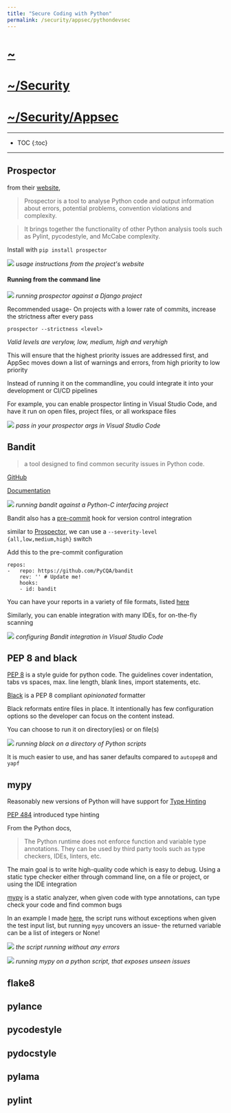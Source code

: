 ```yaml
---
title: "Secure Coding with Python"
permalink: /security/appsec/pythondevsec
---
```



# [~](../../../README.md)

# [~/Security](../../security.md)

# [~/Security/Appsec](../appsec.md)

---


* TOC
{:toc}

---

<!-- split into finding issues, code style, linting,formatter,etc -->

## Prospector

from their [website](https://prospector.landscape.io),

> Prospector is a tool to analyse Python code and output information about errors, potential problems, convention violations and complexity.

> It brings together the functionality of other Python analysis tools such as Pylint, pycodestyle, and McCabe complexity.

Install with `pip install prospector`

![](img/prospector_usage.png)
_usage instructions from the project's website_

#### Running from the command line

![](img/prospector1.png)
_running prospector against a Django project_

Recommended usage-
On projects with a lower rate of commits, increase the strictness after every pass

`prospector --strictness <level>`

_Valid levels are verylow, low, medium, high and veryhigh_

This will ensure that the highest priority issues are addressed first, and AppSec moves down a list of warnings and errors, from high priority to low priority

Instead of running it on the commandline, you could integrate it into your development or CI/CD pipelines

For example, you can enable prospector linting in Visual Studio Code, and have it run on open files, project files, or all workspace files

![](img/prospector.png)
_pass in your prospector args in Visual Studio Code_

## Bandit

> a tool designed to find common security issues in Python code.

[GitHub](https://github.com/PyCQA/bandit)

[Documentation](https://bandit.readthedocs.io/en/latest/)

![](img/bandit_usage.png)
_running bandit against a Python-C interfacing project_

Bandit also has a [pre-commit](https://pre-commit.com/) hook for version control integration

similar to [Prospector](#prospector), we can use a `--severity-level {all,low,medium,high}` switch

Add this to the pre-commit configuration

```
repos:
-   repo: https://github.com/PyCQA/bandit
    rev: '' # Update me!
    hooks:
    - id: bandit
```

You can have your reports in a variety of file formats, listed [here](https://bandit.readthedocs.io/en/latest/formatters/index.html#complete-formatter-listing)

Similarly, you can enable integration with many IDEs, for on-the-fly scanning

![](img/bandit_vscode_config.png)
_configuring Bandit integration in Visual Studio Code_

## PEP 8 and black

[PEP 8](https://peps.python.org/pep-0008/) is a style guide for python code. The guidelines cover indentation, tabs vs spaces, max. line length, blank lines, import statements, etc.

[Black](https://black.readthedocs.io/en/stable) is a PEP 8 compliant _opinionated_ formatter

Black reformats entire files in place. It intentionally has few configuration options so the developer can focus on the content instead.

You can choose to run it on directory(ies) or on file(s)

![](img/black_dir.png)
_running black on a directory of Python scripts_

It is much easier to use, and has saner defaults compared to `autopep8` and `yapf`

## mypy

Reasonably new versions of Python will have support for [Type Hinting](https://docs.python.org/3/library/typing.html)

[PEP 484](https://peps.python.org/pep-0484/) introduced type hinting

From the Python docs,

> The Python runtime does not enforce function and variable type annotations. They can be used by third party tools such as type checkers, IDEs, linters, etc.

The main goal is to write high-quality code which is easy to debug. Using a static type checker either through command line, on a file or project, or using the IDE integration

[mypy](https://mypy.readthedocs.io/en/stable/) is a static analyzer, when given code with type annotations, can type check your code and find common bugs

In an example I made [here](../../resources/type_annotations.py), the script runs without exceptions when given the test input list, but running `mypy` uncovers an issue- the returned variable can be a list of integers or None!

![](img/mypy_python_run.png)
_the script running without any errors_

![](img/mypy_usage.png)
_running mypy on a python script, that exposes unseen issues_

## flake8

## pylance

## pycodestyle

## pydocstyle

## pylama

## pylint
